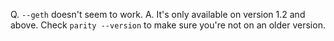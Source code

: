 Q. `--geth` doesn't seem to work.
A. It's only available on version 1.2 and above. Check `parity --version` to make sure you're not on an older version.